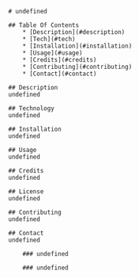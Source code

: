 
    # undefined

    ## Table Of Contents
        * [Description](#description)
        * [Tech](#tech)
        * [Installation](#installation)
        * [Usage](#usage)
        * [Credits](#credits)
        * [Contributing](#contributing)
        * [Contact](#contact) 

    ## Description
    undefined

    ## Technology
    undefined

    ## Installation
    undefined

    ## Usage
    undefined

    ## Credits
    undefined

    ## License
    undefined

    ## Contributing
    undefined

    ## Contact
    undefined

        ### undefined

        ### undefined

